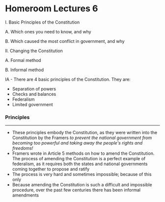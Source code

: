 # Homeroom Lectures 6

I. Basic Principles of the Constitution

A. Which ones you need to know, and why

B. Which caused the most conflict in government, and why

II. Changing the Constitution

A. Formal method

B. Informal method

IA - There are 4 basic principles of the Constitution. They are:

- Separation of powers
- Checks and balances
- Federalism
- Limited government

### Principles

---

- These principles embody the Constitution, as they were written into the Constitution by the Framers *to prevent the national government from becoming too powerful and taking away the people's rights and freedoms!*
- Framers wrote in Article 5 methods on how to amend the Constitution. The process of amending the Constitution is a perfect example of federalism, as it requires both the states and national governments coming together to propose and ratify
- The process is very hard and sometimes impossible; because of this only
- Because amending the Constitution is such a difficult and impossible procedure, over the past few centuries there has been informal amendments